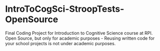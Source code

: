 # IntroToCogSci-StroopTests-OpenSource
 Final Coding Project for Introduction to Cognitive Science course at RPI. Open Source, but only for academic purposes - Reusing written code for your school projects is not under academic purposes.
